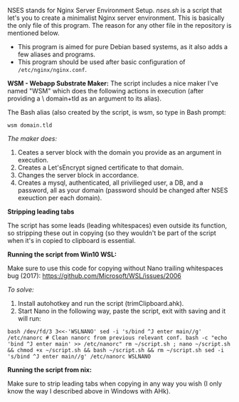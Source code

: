 NSES stands for Nginx Server Environment Setup. *nses.sh* is a script that let's you to create a minimalist Nginx server environment. This is basically the only file of this program. The reason for any other file in the repository is mentioned below.

* This program is aimed for pure Debian based systems, as it also adds a few aliases and programs.
* This program should be used after basic configuration of `/etc/nginx/nginx.conf`.

**WSM - Webapp Substrate Maker:**
The script includes a nice maker I've named "WSM" which does the following actions in execution (after providing a \ domain+tld as an argument to its alias).

The Bash alias (also created by the script, is wsm, so type in Bash prompt:

`wsm domain.tld`

*The maker does:*

1. Ceates a server block with the domain you provide as an argument in execution. 
2. Creates a Let'sEncrypt signed certificate to that domain.
3. Changes the server block in accordance.
4. Creates a mysql, authenticated, all privilieged user, a DB, and a password, all as your domain (password should be changed after NSES exeuction per each domain).

**Stripping leading tabs**

The script has some leads (leading whitespaces) even outside its function, so stripping these out in copying (so they wouldn't be part of the script when it's in copied to clipboard is essential.

__Running the script from Win10 WSL:__

Make sure to use this code for copying without Nano trailing whitespaces bug (2017):
https://github.com/Microsoft/WSL/issues/2006

*To solve:*

1. Install autohotkey and run the script (trimClipboard.ahk).
2. Start Nano in the following way, paste the script, exit with saving and it will run:

`
bash /dev/fd/3 3<<-'WSLNANO'
	sed -i 's/bind ^J enter main//g' /etc/nanorc # Clean nanorc from previous relevant conf.
	bash -c "echo 'bind ^J enter main' >> /etc/nanorc"
	rm ~/script.sh ; nano ~/script.sh && chmod +x ~/script.sh && bash ~/script.sh && rm ~/script.sh
	sed -i 's/bind ^J enter main//g' /etc/nanorc
WSLNANO
`

__Running the script from nix:__

Make sure to strip leading tabs when copying in any way you wish (I only know the way I described above in Windows with AHk).
